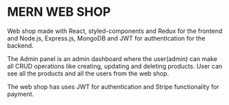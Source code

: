 # MERN WEB SHOP

Web shop made with React, styled-components and Redux for the frontend and Node.js, Express.js, MongoDB and JWT for authentication for the backend.

The Admin panel is an admin dashboard where the user(admin) can make all CRUD operations like creating, updating and deleting products. User can see all the products and all the users from the web shop. 

The web shop has uses JWT for authentication
and Stripe functionality for payment. 
